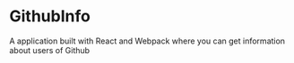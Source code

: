 # GithubInfo
A application built with React and Webpack where you can get information about users of Github
